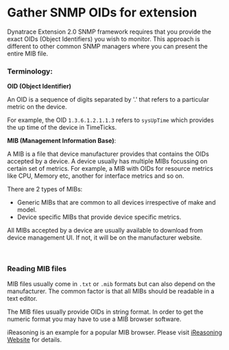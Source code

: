 # Gather SNMP OIDs for extension

Dynatrace Extension 2.0 SNMP framework requires that you provide the exact OIDs (Object Identifiers) you wish to monitor. This approach is different to other common SNMP managers where you can present the entire MIB file. 

### Terminology:

**OID (Object Identifier)**

An OID is a sequence of digits separated by '.' that refers to a particular metric on the device. 

For example, the OID `1.3.6.1.2.1.1.3` refers to `sysUpTime` which provides the up time of the device in TimeTicks.

**MIB (Management Information Base)**:

A MIB is a file that device manufacturer provides that contains the OIDs accepted by a device. A device usually has multiple MIBs focussing on certain set of metrics. For example, a MIB with OIDs for resource metrics like CPU, Memory etc, another for interface metrics and so on.

There are 2 types of MIBs:
- Generic MIBs that are common to all devices irrespective of make and model.
- Device specific MIBs that provide device specific metrics.

All MIBs accepted by a device are usually available to download from device management UI. If not, it will be on the manufacturer website.

<br/>

### Reading MIB files

MIB files usually come in `.txt` or `.mib` formats but can also depend on the manufacturer. The common factor is that all MIBs should be readable in a text editor.

The MIB files usually provide OIDs in string format. In order to get the numeric format you may have to use a MIB browser software. 

iReasoning is an example for a popular MIB browser. Please visit [iReasoning Website](http://www.ireasoning.com/) for details.

